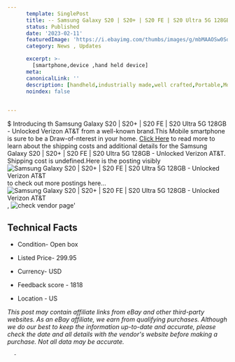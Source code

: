 ```yaml
---
      template: SinglePost
      title: -- Samsung Galaxy S20 | S20+ | S20 FE | S20 Ultra 5G 128GB - Unlocked Verizon AT&T
      status: Published
      date: '2023-02-11'
      featuredImage: 'https://i.ebayimg.com/thumbs/images/g/mbMAAOSw0SdjW9jJ/s-l225.jpg'
      category: News , Updates

      excerpt: >-
        [smartphone,device ,hand held device]
      meta:
      canonicalLink: ''
      description: [handheld,industrially made,well crafted,Portable,Mobile,Compact,Convenient,Lightweight,Maneuverable,Man-portable,Miniature,Carriable,Hand-held,Light,Holdable,Transportable,Mobile device,Pocket-sized,On-the-go,Wireless,Cordless,Compact size,Convenient size, smartphone,device ,hand held device]
      noindex: false
      

---
```

$
      Introducing th Samsung Galaxy S20 | S20+ | S20 FE | S20 Ultra 5G 128GB - Unlocked Verizon AT&T from a well-known brand.This Mobile smartphone is sure to be a Draw-of-nterest in your home. [Click Here](https://www.ebay.com/itm/265959603760?hash=item3dec6d7e30%3Ag%3AmbMAAOSw0SdjW9jJ&mkevt=1&mkcid=1&mkrid=711-53200-19255-0&campid=%253CePNCampaignId%253E&customid=%253CreferenceId%253E&toolid=10049) to read more to learn about the shipping costs and additional details for the Samsung Galaxy S20 | S20+ | S20 FE | S20 Ultra 5G 128GB - Unlocked Verizon AT&T. Shipping cost is undefined.Here is the posting visibly ![Samsung Galaxy S20 | S20+ | S20 FE | S20 Ultra 5G 128GB - Unlocked Verizon AT&T](https://i.ebayimg.com/thumbs/images/g/mbMAAOSw0SdjW9jJ/s-l225.jpg) to check out more postings here... ![Samsung Galaxy S20 | S20+ | S20 FE | S20 Ultra 5G 128GB - Unlocked Verizon AT&T](https://i.ebayimg.com/images/g/mbMAAOSw0SdjW9jJ/s-l1200.jpg), ![check vendor page](https://origin-galleryplus.ebayimg.com/ws/web/265959603760_2_0_1/225x225.jpg,https://origin-galleryplus.ebayimg.com/ws/web/265959603760_3_0_1/225x225.jpg)'

      

 ## Technical Facts 



     
      

 - Condition- Open box 


      

 - Listed Price- 299.95 


      

 - Currency- USD 


      

 - Feedback score - 1818 


      

 - Location - US 


      
      

 *_This post may contain affiliate links from eBay and other third-party websites. As an eBay affiliate, we earn from qualifying purchases. Although we do our best to keep the information up-to-date and accurate, please check the date and all details with the vendor's website before making a purchase. Not all data may be accurate._*




      -
